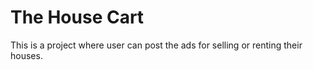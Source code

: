 # The House Cart 

This is a project where user can post the ads for selling or renting their houses.

